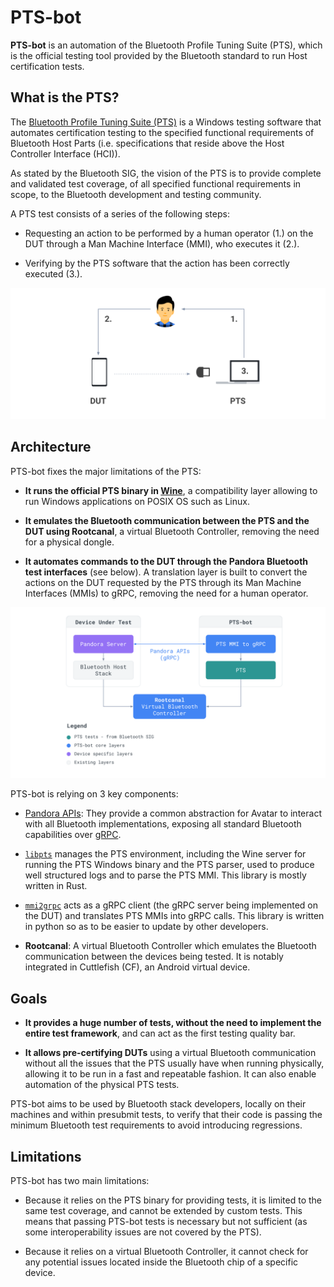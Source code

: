 # PTS-bot

**PTS-bot** is an automation of the Bluetooth Profile Tuning Suite (PTS), which
is the official testing tool provided by the Bluetooth standard to run Host
certification tests.

## What is the PTS?

The [Bluetooth Profile Tuning Suite (PTS)](
https://www.bluetooth.com/develop-with-bluetooth/qualification-listing/qualification-test-tools/profile-tuning-suite/)
is a Windows testing software that automates certification testing to the
specified functional requirements of Bluetooth Host Parts (i.e. specifications
that reside above the Host Controller Interface (HCI)).

As stated by the Bluetooth SIG, the vision of the PTS is to provide complete and
validated test coverage, of all specified functional requirements in scope, to
the Bluetooth development and testing community.

A PTS test consists of a series of the following steps:

* Requesting an action to be performed by a human operator (1.) on the DUT
  through a Man Machine Interface (MMI), who executes it (2.).

* Verifying by the PTS software that the action has been correctly executed
  (3.).

![PTS steps](images/pts-steps.svg)

## Architecture

PTS-bot fixes the major limitations of the PTS:

* **It runs the official PTS binary in [Wine](https://www.winehq.org/)**, a
  compatibility layer allowing to run Windows applications on POSIX OS such as
  Linux.

* **It emulates the Bluetooth communication between the PTS and the DUT using
  Rootcanal**, a virtual Bluetooth Controller, removing the need for a physical
  dongle.

* **It automates commands to the DUT through the Pandora Bluetooth test
  interfaces** (see below). A translation layer is built to convert the actions
  on the DUT requested by the PTS through its Man Machine Interfaces (MMIs) to
  gRPC, removing the need for a human operator.

![PTS-bot architecture](images/pts-bot-architecture-simplified.svg)

PTS-bot is relying on 3 key components:

* [Pandora APIs](https://github.com/google/bt-test-interfaces): They provide a
  common abstraction for Avatar to interact with all Bluetooth implementations,
  exposing all standard Bluetooth capabilities over [gRPC](https://grpc.io/).

* [`libpts`](https://blueberry.git.corp.google.com/libpts/) manages the PTS
  environment, including the Wine server for running the PTS Windows binary and
  the PTS parser, used to produce well structured logs and to parse the PTS MMI.
  This library is mostly written in Rust.

* [`mmi2grpc`][mmi2grpc-code] acts as a gRPC client (the gRPC server being
  implemented on the DUT) and translates PTS MMIs into gRPC calls. This library
  is written in python so as to be easier to update by other developers.

* **Rootcanal**: A virtual Bluetooth Controller which emulates the Bluetooth
  communication between the devices being tested. It is notably integrated in
  Cuttlefish (CF), an Android virtual device.

## Goals

* **It provides a huge number of tests, without the need to implement the
  entire test framework**, and can act as the first testing quality bar.

* **It allows pre-certifying DUTs** using a virtual Bluetooth communication
  without all the issues that the PTS usually have when running physically,
  allowing it to be run in a fast and repeatable fashion. It can also enable
  automation of the physical PTS tests.

PTS-bot aims to be used by Bluetooth stack developers, locally on their machines
and within presubmit tests, to verify that their code is passing the minimum
Bluetooth test requirements to avoid introducing regressions.

## Limitations

PTS-bot has two main limitations:

* Because it relies on the PTS binary for providing tests, it is limited to the
  same test coverage, and cannot be extended by custom tests. This means that
  passing PTS-bot tests is necessary but not sufficient (as some
  interoperability issues are not covered by the PTS).

* Because it relies on a virtual Bluetooth Controller, it cannot check for any
  potential issues located inside the Bluetooth chip of a specific device.

[mmi2grpc-code]: https://cs.android.com/android/platform/superproject/main/+/main:packages/modules/Bluetooth/android/pandora/mmi2grpc/
